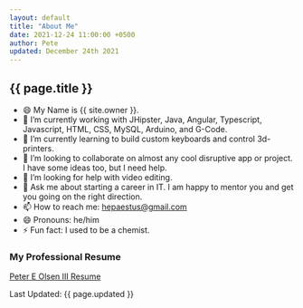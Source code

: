 ```yaml
---
layout: default
title: "About Me"
date: 2021-12-24 11:00:00 +0500
author: Pete
updated: December 24th 2021
---
```


## {{ page.title }}
- :smile: My Name is {{ site.owner }}.
- 🔭 I’m currently working with JHipster, Java, Angular, Typescript, Javascript, HTML, CSS, MySQL, Arduino, and G-Code.
- 🌱 I’m currently learning to build custom keyboards and control 3d-printers.
- 👯 I’m looking to collaborate on almost any cool disruptive app or project. I have some ideas too, but I need help.
- 🤔 I’m looking for help with video editing.
- 💬 Ask me about starting a career in IT. I am happy to mentor you and get you going on the right direction.
- 📫 How to reach me: hepaestus@gmail.com
- 😄 Pronouns: he/him
- ⚡ Fun fact: I used to be a chemist.

### My Professional Resume
[Peter E Olsen III Resume](https://hepaestus.github.io/resume)

Last Updated: {{ page.updated }}
